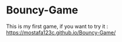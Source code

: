 # Bouncy-Game
This is my first game, 
if you want to try it : https://mostafa123c.github.io/Bouncy-Game/
